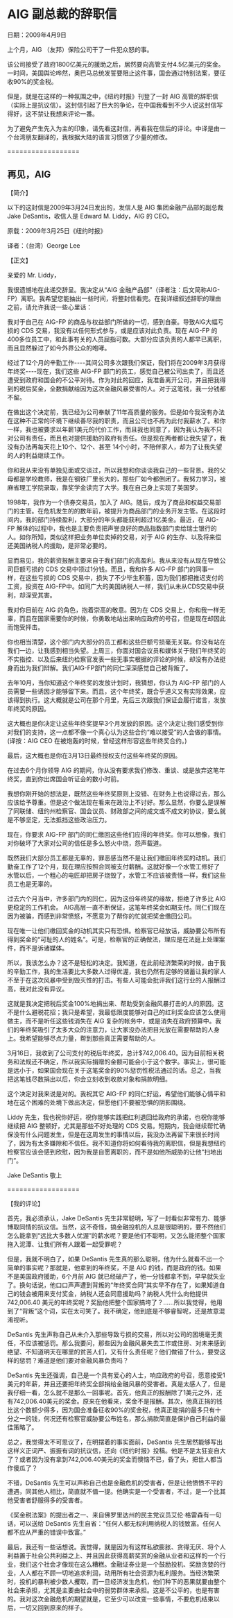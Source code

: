 # AIG 副总裁的辞职信

日期：2009年4月9日

上个月，AIG （友邦）保险公司干了一件犯众怒的事。

该公司接受了政府1800亿美元的援助之后，居然要向高管支付4.5亿美元的奖金。一时间，美国舆论哗然，奥巴马总统发誓要阻止这件事，国会通过特别法案，要征收90%的奖金税。

但是，就是在这样的一种氛围之中，《纽约时报》刊登了一封 AIG 高管的辞职信（实际上是抗议信）。这封信引起了巨大的争论，在中国我看到不少人说这封信写得好，这不禁让我想来评论一番。

为了避免产生先入为主的印象，请先看这封信，再看我在信后的评论。中译是由一个台湾朋友翻译的，我根据大陆的语言习惯做了少量的修改。

==================

## 再见，AIG

【简介】

以下的这封信是2009年3月24日发出的，发信人是 AIG 集团金融产品部的副总裁 Jake DeSantis，收信人是 Edward M. Liddy，AIG 的 CEO。

原载：2009年3月25日《纽约时报》

译者：（台湾）George Lee

【正文】

亲爱的 Mr. Liddy，

我很遗憾地在此递交辞呈。我决定从“AIG 金融产品部”（译者注：后文简称AIG-FP）离职。我希望您能抽出一些时间，将整封信看完。在我详细叙述辞职的理由之前，请允许我说一些心里话：

我对于自己在 AIG-FP 的商品与权益部门所做的一切，感到自豪。导致AIG大幅亏损的 CDS 交易，我没有以任何形式参与，或是应该对此负责。现在 AIG-FP 的400多位员工中，和此事有关的人员屈指可数。大部分应该负责的人都早已离职，而且显然躲过了如今外界公众的咆哮。

经过了12个月的辛勤工作----其间公司多次跟我们保证，我们将在2009年3月获得年终奖----现在，我们这些 AIG-FP 部门的员工，感觉自己被公司出卖了，而且还遭受到政府和国会的不公平对待。作为对此的回应，我准备离开公司，并且把我得到的税后奖金，全数捐献给因为这次金融风暴受害的人。对于这笔钱，我一分钱都不留。

在做出这个决定前，我已经为公司奉献了11年高质量的服务。但是如今我没有办法在这种不正常的环境下继续善尽我的职责，而且公司也不再为此付我薪水了。和你一样，我也被要求以年薪1美元的代价工作，而且我也同意了，因为我认为我不只对公司有责任，而且也对提供援助的政府有责任。但是现在两者都让我失望了，我没有办法再每天花上10个、12个、甚至 14个小时，不陪伴家人，却为了让我失望的人的利益继续工作。

你和我从来没有单独见面或交谈过，所以我想和你谈谈我自己的一些背景。我的父母都是学校教师，我是在钢铁厂里长大的，那些厂如今都倒闭了。我努力学习，被麻省理工学院录取，靠奖学金读完了大学。我在自己身上实现了美国梦。

1998年，我作为一个债券交易员，加入了 AIG。随后，成为了商品和权益交易部门的主管。在危机发生的的数年前，被提升为商品部门的业务开发主管。在这段时间内，我的部门持续盈利，大部分的年头都能获利超过1亿美金。最近，在 AIG-FP 解体的过程中，我也是主要负责把声誉良好的商品指数部门卖给瑞士银行的人。如你所知，类似这样把业务单位卖掉的交易，对于 AIG 的生存、以及将来偿还美国纳税人的援助，是非常必要的。

显而易见，我的薪资报酬主要来自于我们部门的高盈利。我从来没有从现在导致公司巨额亏损的 CDS 交易中领过1分钱。而且，我和许多 AIG-FP 部门的同事一样，在这些亏损的 CDS 交易中，损失了不少毕生积蓄，因为我们都把推迟支付的工资，投资在 AIG-FP中。如同广大的美国纳税人一样，我们从未从CDS交易中获利，却深受其害。

我对你目前在 AIG 的角色，抱着崇高的敬意。因为在 CDS 交易上，你和我一样无辜，而且在国家需要你的时候，你勇敢地站出来响应政府的号召，但是现在却因此而饱受抨击。

你也相当清楚，这个部门内大部分的员工都和这些巨额亏损毫无关联。你没有站在我们一边，让我感到相当失望。上周三，你面对国会议员和媒体关于我们年终奖的不实指控、以及后来纽约检察官发表一些无事实根据的评论的时候，却没有办法挺身而出为我们辩解。我们AIG-FP部门的同仁深深感觉自己被背叛了。

去年10月，当你知道这个年终奖的发放计划时，我猜想，你认为 AIG-FP 部门的人员需要一些诱因才能够留下来。而且，这个年终奖，既合乎道义又有实际效果，应该得到执行。这大概就是公司在那个月里，先后三次跟我们保证会履行诺言，发放年终奖的原因。

这大概也是你决定让这些年终奖提早3个月发放的原因。这个决定让我们感受到你对我们的支持，这一点都不像一个真心认为这些合约“难以接受”的人会做的事情。(译按：AIG CEO 在被炮轰的时候，曾经这样形容这些年终奖合约。)

最后，这大概也是你在3月13日最终授权支付这些年终奖的原因。

在过去6个月你领导 AIG 的期间，你从没有要求我们修改、重谈、或是放弃这笔年终奖，直到你出席国会听证会的数小时前。

我想你刚开始的想法是，既然这些年终奖原则上没错、在财务上也说得过去，那么应该给予尊重。但是这个做法现在看来在政治上不讨好。那么显然，你要么是误解了同联储、纽约州检察官、国会议员、财政部之间的成文或不成文的协议，要么就是不够坚定，无法抵挡这些政治压力。

现在，你要求 AIG-FP 部门的同仁缴回这些他们应得的年终奖。你可以想像，我们对你破坏了大家对公司的信任是多么怒火中烧，怨声载道。

既然我们大部分员工都是无辜的，罪恶感当然不是让我们缴回年终奖的动机。我们勤奋工作了12个月，现在理应按照合同被支付薪酬。这就好像一个水管工修好了水管以后，一个粗心的电匠却把房子烧毁了，水管工不应该被责怪一样，我们这些员工也是无辜的。

过去六个月当中，许多部门内的同仁，因为这份年终奖的缘故，拒绝了许多比 AIG 更稳定的工作机会。 AIG高层一直不断保证，这笔年终奖会如期支付。同仁们现在因为被骗，而感到非常愤怒，不愿意为了帮你的忙就把奖金缴回公司。

现在唯一让他们缴回奖金的动机其实只有恐惧。检察官已经放话，威胁要公布所有得到奖金的“可耻的人的姓名”。可是，检察官的正确做法，理应是在法庭上处理案件，而不是诉诸媒体。

所以，我该怎么办？这不是轻松的决定。我知道，在此前经济繁荣的时候，由于我的辛勤工作，我的生活要比大多数人过得优渥，我也仍然有足够的储蓄让我的家人不至于在这次风暴中受到毁灭性的打击。有些人可能会批评我们这行业的人报酬过高，我对此没有异议。

这就是我决定把税后奖金100%地捐出来、帮助受到金融风暴打击的人的原因。这不是什么避税花招；我只是希望，我最低限度能够对自己的红利奖金应该怎么使用做主，而不是听任这些钱消失在 AIG 复杂的帐务中，或是消失在政府预算中。我们的年终奖吸引了太多大众的注意力，让大家没办法把目光放在需要帮助的人身上。我希望能够尽点力量，帮到那些真正需要帮助的人。

3月16日，我收到了公司支付的税后年终奖，总计$742,006.40。因为目前相关税务和法规还不确定，所以我实际捐赠的金额可能会小于这个数字。事实上，很可能是远小于，如果国会现在关于这笔奖金的90%惩罚性税法通过的话。总之，当我把这笔钱尽数捐出以后，你会立刻收到收款对象和捐款明细。

这个决定对我来说是对的。我祝其它 AIG-FP 的同仁好运，希望他们能够心情平和地在这个困难的处境下做出决定，但愿他们不要被恐惧的阴影围绕。

Liddy 先生，我也祝你好运，祝你能够实践把红利退回给政府的承诺，也祝你能够继续把 AIG 整顿好，尤其是那些不好处理的 CDS 交易。短期内，我会继续帮忙确保没有什么问题发生，但是在这周发生的事情以后，我没办法再留下来很长时间了，因为有太多嫌隙和不信任。我不知道你将如何看待我的离职信，但是我想纽约检察官应该会感到欣慰，因为我是自愿离职的，而不是如他所威胁的让他“扫地出门”。

Jake DeSantis 敬上

==================

【我的评论】

首先，我必须承认，Jake DeSantis 先生非常聪明，写了一封看似非常有力、能够博取同情的抗议信。当然，这不奇怪，搞金融投机的人总是很聪明的，要不然他们怎么能拿到“远比大多数人优渥”的薪水呢？要是他们不聪明，又怎么能把整个国家拖入泥潭、让我们所有人跟着一起受罪呢？

但是，我就不明白了，如果 DeSantis 先生真的那么聪明，他为什么就看不出一个简单的事实呢？那就是，他拿到的年终奖，不是 AIG 的钱，而是政府的钱。如果不是美国政府援助，6个月前 AIG 就已经破产了，他一分钱都拿不到，早早就失业了。换句话说，他口口声声遭到背叛的“年终奖合同”其实早不存在了，如果知道自己的钱会被用来支付奖金，纳税人还会同意援助吗？纳税人凭什么向他提供 742,006.40 美元的年终奖呢？奖励他把整个国家搞垮了？……所以我觉得，他用到了“背叛”这个词，实在太可笑了。我不确定，他到底是不够睿智呢，还是故意混淆视听。

DeSantis 先生声称自己从未介入那些导致亏损的交易，所以对公司的困境毫无责任，不应该被惩罚。那么我要问，那些因为金融风暴失去工作或住房、对未来感到绝望、不知道明天在哪里的贫苦人们，又有什么责任呢？他们做错了什么，要受这样的惩罚？难道是他们要对金融风暴负责吗？

DeSantis 先生还强调，自己是一个具有爱心的人士，响应政府的号召，愿意接受1美元的年薪，并且还要把年终奖全部捐给金融风暴的受害者。真是太感人了，但是我仔细一看，怎么就不是那么一回事呢。首先，他真正的报酬除了1美元之外，还有742,006.40美元的奖金。原来在他看来，奖金不是报酬。其次，他真正捐的钱比这个数额少得多，因为国会准备征收90%的奖金税，他真正能捐的最多只有十分之一的钱，何况还有检察官威胁要公布姓名，那么捐款简直是保护自己利益的最佳策略了。

总之，我觉得太不可思议了，在明摆着的事实面前，DeSantis 先生居然能够写出这样义正词严、振振有词的抗议信，还向《纽约时报》投稿。他是不是太狂妄自大了？或者因为没有拿到742,006.40美元的奖金而懊恼不已，昏了头，把世人都当作傻瓜了？

不错，DeSantis 先生可以声称自己也是金融危机的受害者，但是让他愤愤不平的遭遇，同其他人相比，简直就不值一提。他确实是一个受害者，不过，是一个比其他受害者舒服得多的受害者。

《奖金税法案》的提出者之一、来自佛罗里达州的民主党议员艾伦·格雷森有一句话，可以送给 DeSantis 先生自省：“任何人都无权利用纳税人的钱致富。任何人都不应从严重的错误中致富。”

最后，我还有一些话想说。我觉得，就是因为有这样私欲膨胀、贪得无厌、将个人利益置于社会公共利益之上、并且因此获得高薪奖赏的金融从业者和这样的一个行业，我们这个社会才像现在这么糟糕。金融证券业是一个鼓励投机、奖励贪婪的行业，人人都在不顾一切地追求利润，动用所有社会资源为私利服务。当经济繁荣时，投机的暴利被少数人攫取，而一旦经济发生危机，他们种下的恶果就要由整个社会来承担，尤其是主要由社会中的弱势群体来承担。这是不公平的，也是有害的。我对这次金融危机的期望就是，它至少可以改变一些事情，不要危机结束以后，一切又回到原来的样子。

